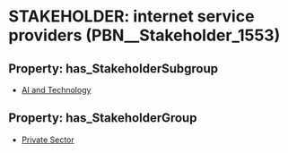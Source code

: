 # STAKEHOLDER: __internet service providers__ (PBN__Stakeholder_1553)

## Property: has_StakeholderSubgroup

* [AI and Technology](PBN__StakeholderSubgroup_54)

## Property: has_StakeholderGroup

* [Private Sector](PBN__StakeholderGroup_5)

